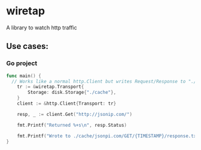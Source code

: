 # wiretap

A library to watch http traffic

## Use cases:

### Go project

```go
func main() {
  // Works like a normal http.Client but writes Request/Response to "./cache"
	tr := &wiretap.Transport{
		Storage: disk.Storage{"./cache"},
	}
	client := &http.Client{Transport: tr}

	resp, _ := client.Get("http://jsonip.com/")

	fmt.Printf("Returned %+s\n", resp.Status)

 	fmt.Printf("Wrote to ./cache/jsonpi.com/GET/{TIMESTAMP}/response.txt")
}
```
